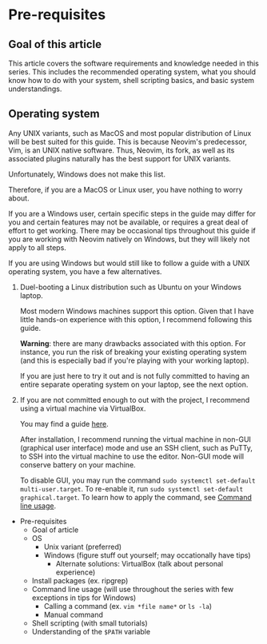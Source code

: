 # Pre-requisites

## Goal of this article

This article covers the software requirements and knowledge needed in this series. This includes the recommended operating system, what you should know how to do with your system, shell scripting basics, and basic system understandings. 

## Operating system

Any UNIX variants, such as MacOS and most popular distribution of Linux will be best suited for this guide. This is because Neovim's predecessor, Vim, is an UNIX native software. Thus, Neovim, its fork, as well as its associated plugins naturally has the best support for UNIX variants.

Unfortunately, Windows does not make this list.

Therefore, if you are a MacOS or Linux user, you have nothing to worry about. 

If you are a Windows user, certain specific steps in the guide may differ for you and certain features may not be available, or requires a great deal of effort to get working. There may be occasional tips throughout this guide if you are working with Neovim natively on Windows, but they will likely not apply to all steps. 

If you are using Windows but would still like to follow a guide with a UNIX operating system, you have a few alternatives. 
1. Duel-booting a Linux distribution such as Ubuntu on your Windows laptop. 

    Most modern Windows machines support this option. Given that I have little hands-on experience with this option, I recommend following this guide.

    **Warning**: there are many drawbacks associated with this option. For instance, you run the risk of breaking your existing operating system (and this is especially bad if you're playing with your working laptop).

    If you are just here to try it out and is not fully committed to having an entire separate operating system on your laptop, see the next option. 
    
1. If you are not committed enough to out with the project, I recommend using a virtual machine via VirtualBox. 

    You may find a guide [here](https://ubuntu.com/tutorials/how-to-run-ubuntu-desktop-on-a-virtual-machine-using-virtualbox#1-overview).

    After installation, I recommend running the virtual machine in non-GUI (graphical user interface) mode and use an SSH client, such as PuTTy, to SSH into the virtual machine to use the editor. Non-GUI mode will conserve battery on your machine. 

    To disable GUI, you may run the command `sudo systemctl set-default multi-user.target`. To re-enable it, run `sudo systemctl set-default graphical.target`. To learn how to apply the command, see [Command line usage]().

- Pre-requisites
    - Goal of article
    - OS
        - Unix variant (preferred)
        - Windows (figure stuff out yourself; may occationally have tips)
            - Alternate solutions: VirtualBox (talk about personal experience)
    - Install packages (ex. ripgrep)
    - Command line usage (will use throughout the series with few exceptions in tips for Windows)
        - Calling a command (ex. `vim *file name*` or `ls -la`)
        - Manual command
    - Shell scripting (with small tutorials)
    - Understanding of the `$PATH` variable
